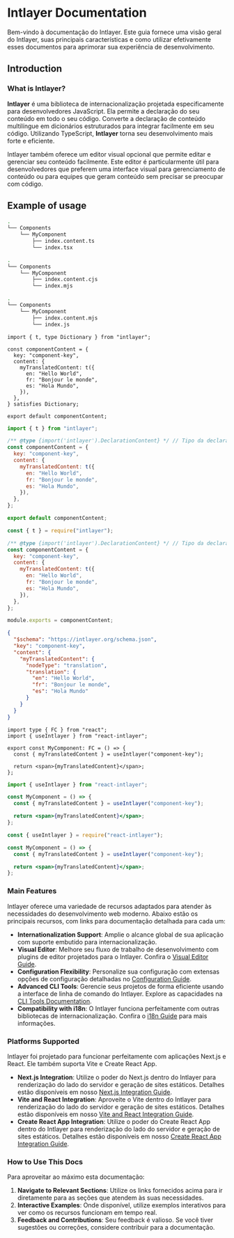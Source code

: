 # Intlayer Documentation

Bem-vindo à documentação do Intlayer. Este guia fornece uma visão geral do Intlayer, suas principais características e como utilizar efetivamente esses documentos para aprimorar sua experiência de desenvolvimento.

## Introduction

### What is Intlayer?

**Intlayer** é uma biblioteca de internacionalização projetada especificamente para desenvolvedores JavaScript. Ela permite a declaração do seu conteúdo em todo o seu código. Converte a declaração de conteúdo multilíngue em dicionários estruturados para integrar facilmente em seu código. Utilizando TypeScript, **Intlayer** torna seu desenvolvimento mais forte e eficiente.

Intlayer também oferece um editor visual opcional que permite editar e gerenciar seu conteúdo facilmente. Este editor é particularmente útil para desenvolvedores que preferem uma interface visual para gerenciamento de conteúdo ou para equipes que geram conteúdo sem precisar se preocupar com código.

## Example of usage

```bash codeFormat="typescript"
.
└── Components
    └── MyComponent
        ├── index.content.ts
        └── index.tsx
```

```bash codeFormat="commonjs"
.
└── Components
    └── MyComponent
        ├── index.content.cjs
        └── index.mjs
```

```bash codeFormat="esm"
.
└── Components
    └── MyComponent
        ├── index.content.mjs
        └── index.js
```

```tsx fileName="src/components/MyComponent/index.content.ts" contentDeclarationFormat="typescript"
import { t, type Dictionary } from "intlayer";

const componentContent = {
  key: "component-key",
  content: {
    myTranslatedContent: t({
      en: "Hello World",
      fr: "Bonjour le monde",
      es: "Hola Mundo",
    }),
  },
} satisfies Dictionary;

export default componentContent;
```

```javascript fileName="src/components/MyComponent/index.content.mjs" contentDeclarationFormat="esm"
import { t } from "intlayer";

/** @type {import('intlayer').DeclarationContent} */ // Tipo da declaração de conteúdo
const componentContent = {
  key: "component-key",
  content: {
    myTranslatedContent: t({
      en: "Hello World",
      fr: "Bonjour le monde",
      es: "Hola Mundo",
    }),
  },
};

export default componentContent;
```

```javascript fileName="src/components/MyComponent/index.content.cjs" contentDeclarationFormat="commonjs"
const { t } = require("intlayer");

/** @type {import('intlayer').DeclarationContent} */ // Tipo da declaração de conteúdo
const componentContent = {
  key: "component-key",
  content: {
    myTranslatedContent: t({
      en: "Hello World",
      fr: "Bonjour le monde",
      es: "Hola Mundo",
    }),
  },
};

module.exports = componentContent;
```

```json fileName="src/components/MyComponent/index.content.json" contentDeclarationFormat="json"
{
  "$schema": "https://intlayer.org/schema.json",
  "key": "component-key",
  "content": {
    "myTranslatedContent": {
      "nodeType": "translation",
      "translation": {
        "en": "Hello World",
        "fr": "Bonjour le monde",
        "es": "Hola Mundo"
      }
    }
  }
}
```

```tsx fileName="src/components/MyComponent/index.tsx" codeFormat="typescript"
import type { FC } from "react";
import { useIntlayer } from "react-intlayer";

export const MyComponent: FC = () => {
  const { myTranslatedContent } = useIntlayer("component-key");

  return <span>{myTranslatedContent}</span>;
};
```

```jsx fileName="src/components/MyComponent/index.mjx" codeFormat="esm"
import { useIntlayer } from "react-intlayer";

const MyComponent = () => {
  const { myTranslatedContent } = useIntlayer("component-key");

  return <span>{myTranslatedContent}</span>;
};
```

```jsx fileName="src/components/MyComponent/index.csx" codeFormat="commonjs"
const { useIntlayer } = require("react-intlayer");

const MyComponent = () => {
  const { myTranslatedContent } = useIntlayer("component-key");

  return <span>{myTranslatedContent}</span>;
};
```

### Main Features

Intlayer oferece uma variedade de recursos adaptados para atender às necessidades do desenvolvimento web moderno. Abaixo estão os principais recursos, com links para documentação detalhada para cada um:

- **Internationalization Support**: Amplie o alcance global de sua aplicação com suporte embutido para internacionalização.
- **Visual Editor**: Melhore seu fluxo de trabalho de desenvolvimento com plugins de editor projetados para o Intlayer. Confira o [Visual Editor Guide](https://github.com/aymericzip/intlayer/blob/main/docs/pt/intlayer_editor.md).
- **Configuration Flexibility**: Personalize sua configuração com extensas opções de configuração detalhadas no [Configuration Guide](https://github.com/aymericzip/intlayer/blob/main/docs/pt/configuration.md).
- **Advanced CLI Tools**: Gerencie seus projetos de forma eficiente usando a interface de linha de comando do Intlayer. Explore as capacidades na [CLI Tools Documentation](https://github.com/aymericzip/intlayer/blob/main/docs/pt/intlayer_cli.md).
- **Compatibility with i18n**: O Intlayer funciona perfeitamente com outras bibliotecas de internacionalização. Confira o [i18n Guide](https://github.com/aymericzip/intlayer/blob/main/docs/pt/intlayer_with_i18next.md) para mais informações.

### Platforms Supported

Intlayer foi projetado para funcionar perfeitamente com aplicações Next.js e React. Ele também suporta Vite e Create React App.

- **Next.js Integration**: Utilize o poder do Next.js dentro do Intlayer para renderização do lado do servidor e geração de sites estáticos. Detalhes estão disponíveis em nosso [Next.js Integration Guide](https://github.com/aymericzip/intlayer/blob/main/docs/pt/intlayer_with_nextjs_15.md).
- **Vite and React Integration**: Aproveite o Vite dentro do Intlayer para renderização do lado do servidor e geração de sites estáticos. Detalhes estão disponíveis em nosso [Vite and React Integration Guide](https://github.com/aymericzip/intlayer/blob/main/docs/pt/intlayer_with_vite+react.md).
- **Create React App Integration**: Utilize o poder do Create React App dentro do Intlayer para renderização do lado do servidor e geração de sites estáticos. Detalhes estão disponíveis em nosso [Create React App Integration Guide](https://github.com/aymericzip/intlayer/blob/main/docs/pt/intlayer_with_create_react_app.md).

### How to Use This Docs

Para aproveitar ao máximo esta documentação:

1. **Navigate to Relevant Sections**: Utilize os links fornecidos acima para ir diretamente para as seções que atendem às suas necessidades.
2. **Interactive Examples**: Onde disponível, utilize exemplos interativos para ver como os recursos funcionam em tempo real.
3. **Feedback and Contributions**: Seu feedback é valioso. Se você tiver sugestões ou correções, considere contribuir para a documentação.
